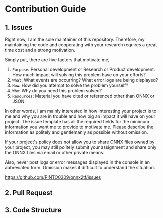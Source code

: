 # Contribution Guide

## 1. Issues
Right now, I am the sole maintainer of this repository. Therefore, my maintaining the code and cooperating with your research requires a great time cost and a strong motivation. 

Simply put, there are five factors that motivate me,

1. `Purpose`: Personal development or Research or Product development. How much impact will solving this problem have on your efforts?
2. `What`: What events are occurring? What error logs are being displayed?
3. `How`: How did you attempt to solve the problem yourself?
4. `Why`: Why do you need this problem solved?
5. `Resources`: Material you have cited or referenced other than ONNX or JSON.

In other words, I am mainly interested in how interesting your project is to me and why you are in trouble and how big an impact it will have on your project. The issue template has all the required fields for the minimum information you want me to provide to motivate me. Please describe the information as politely and gentlemanly as possible without omission.

If your project's policy does not allow you to share ONNX files owned by your project, you may still politely submit your assignment and share only the ONNX files via email or other private means.

Also, never post logs or error messages displayed in the console in an abbreviated form. Omission makes it difficult to understand the situation.

https://github.com/PINTO0309/onnx2tf/issues

## 2. Pull Request
## 3. Code Structure

